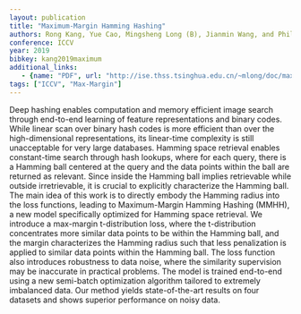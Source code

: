 ```yaml
---
layout: publication
title: "Maximum-Margin Hamming Hashing"
authors: Rong Kang, Yue Cao, Mingsheng Long (B), Jianmin Wang, and Philip S. Yu
conference: ICCV
year: 2019
bibkey: kang2019maximum
additional_links:
   - {name: "PDF", url: "http://ise.thss.tsinghua.edu.cn/~mlong/doc/maximum-margin-hamming-hashing-iccv19.pdf"}
tags: ["ICCV", "Max-Margin"]
---
```

Deep hashing enables computation and memory efficient
image search through end-to-end learning of feature representations and binary codes. While linear scan over binary
hash codes is more efficient than over the high-dimensional
representations, its linear-time complexity is still unacceptable for very large databases. Hamming space retrieval enables constant-time search through hash lookups, where for
each query, there is a Hamming ball centered at the query
and the data points within the ball are returned as relevant.
Since inside the Hamming ball implies retrievable while
outside irretrievable, it is crucial to explicitly characterize
the Hamming ball. The main idea of this work is to directly
embody the Hamming radius into the loss functions, leading
to Maximum-Margin Hamming Hashing (MMHH), a new
model specifically optimized for Hamming space retrieval.
We introduce a max-margin t-distribution loss, where the
t-distribution concentrates more similar data points to be
within the Hamming ball, and the margin characterizes the
Hamming radius such that less penalization is applied to
similar data points within the Hamming ball. The loss function also introduces robustness to data noise, where the similarity supervision may be inaccurate in practical problems.
The model is trained end-to-end using a new semi-batch optimization algorithm tailored to extremely imbalanced data.
Our method yields state-of-the-art results on four datasets
and shows superior performance on noisy data.
